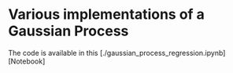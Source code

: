 # Various implementations of a Gaussian Process
The code is available in this [./gaussian_process_regression.ipynb][Notebook]
